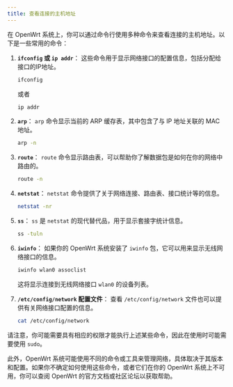 ```yaml
---
title: 查看连接的主机地址
---
```


在 OpenWrt 系统上，你可以通过命令行使用多种命令来查看连接的主机地址。以下是一些常用的命令：

1. **`ifconfig` 或 `ip addr`**：
   这些命令用于显示网络接口的配置信息，包括分配给接口的IP地址。

   ```sh
   ifconfig
   ```
   或者
   ```sh
   ip addr
   ```

2. **`arp`**：
   `arp` 命令显示当前的 ARP 缓存表，其中包含了与 IP 地址关联的 MAC 地址。

   ```sh
   arp -n
   ```

3. **`route`**：
   `route` 命令显示路由表，可以帮助你了解数据包是如何在你的网络中路由的。

   ```sh
   route -n
   ```

4. **`netstat`**：
   `netstat` 命令提供了关于网络连接、路由表、接口统计等的信息。

   ```sh
   netstat -nr
   ```

5. **`ss`**：
   `ss` 是 `netstat` 的现代替代品，用于显示套接字统计信息。

   ```sh
   ss -tuln
   ```

6. **`iwinfo`**：
   如果你的 OpenWrt 系统安装了 `iwinfo` 包，它可以用来显示无线网络接口的信息。

   ```sh
   iwinfo wlan0 assoclist
   ```

   这将显示连接到无线网络接口 `wlan0` 的设备列表。

7. **`/etc/config/network` 配置文件**：
   查看 `/etc/config/network` 文件也可以提供有关网络接口配置的信息。

   ```sh
   cat /etc/config/network
   ```

请注意，你可能需要具有相应的权限才能执行上述某些命令，因此在使用时可能需要使用 `sudo`。

此外，OpenWrt 系统可能使用不同的命令或工具来管理网络，具体取决于其版本和配置。如果你不确定如何使用这些命令，或者它们在你的 OpenWrt 系统上不可用，你可以查阅 OpenWrt 的官方文档或社区论坛以获取帮助。
